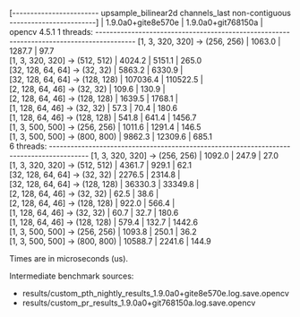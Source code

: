 [------------------------ upsample_bilinear2d channels_last non-contiguous ------------------------]
                                       |  1.9.0a0+gite8e570e  |  1.9.0a0+git768150a  |  opencv 4.5.1
1 threads: -----------------------------------------------------------------------------------------
      [1, 3, 320, 320] -> (256, 256)   |         1063.0       |         1287.7       |       97.7   
      [1, 3, 320, 320] -> (512, 512)   |         4024.2       |         5151.1       |      265.0   
      [32, 128, 64, 64] -> (32, 32)    |         5863.2       |         6330.9       |              
      [32, 128, 64, 64] -> (128, 128)  |       107036.4       |       110522.5       |              
      [2, 128, 64, 46] -> (32, 32)     |          109.6       |          130.9       |              
      [2, 128, 64, 46] -> (128, 128)   |         1639.5       |         1768.1       |              
      [1, 128, 64, 46] -> (32, 32)     |           57.3       |           70.4       |      180.6   
      [1, 128, 64, 46] -> (128, 128)   |          541.8       |          641.4       |     1456.7   
      [1, 3, 500, 500] -> (256, 256)   |         1011.6       |         1291.4       |      146.5   
      [1, 3, 500, 500] -> (800, 800)   |         9862.3       |        12309.6       |      685.1   
6 threads: -----------------------------------------------------------------------------------------
      [1, 3, 320, 320] -> (256, 256)   |         1092.0       |          247.9       |       27.0   
      [1, 3, 320, 320] -> (512, 512)   |         4361.7       |          929.1       |       62.1   
      [32, 128, 64, 64] -> (32, 32)    |         2276.5       |         2314.8       |              
      [32, 128, 64, 64] -> (128, 128)  |        36330.3       |        33349.8       |              
      [2, 128, 64, 46] -> (32, 32)     |           62.5       |           38.6       |              
      [2, 128, 64, 46] -> (128, 128)   |          922.0       |          566.4       |              
      [1, 128, 64, 46] -> (32, 32)     |           60.7       |           32.7       |      180.6   
      [1, 128, 64, 46] -> (128, 128)   |          579.4       |          132.7       |     1442.6   
      [1, 3, 500, 500] -> (256, 256)   |         1093.8       |          250.1       |       36.2   
      [1, 3, 500, 500] -> (800, 800)   |        10588.7       |         2241.6       |      144.9   

Times are in microseconds (us).


Intermediate benchmark sources:

- results/custom_pth_nightly_results_1.9.0a0+gite8e570e.log.save.opencv
- results/custom_pr_results_1.9.0a0+git768150a.log.save.opencv
